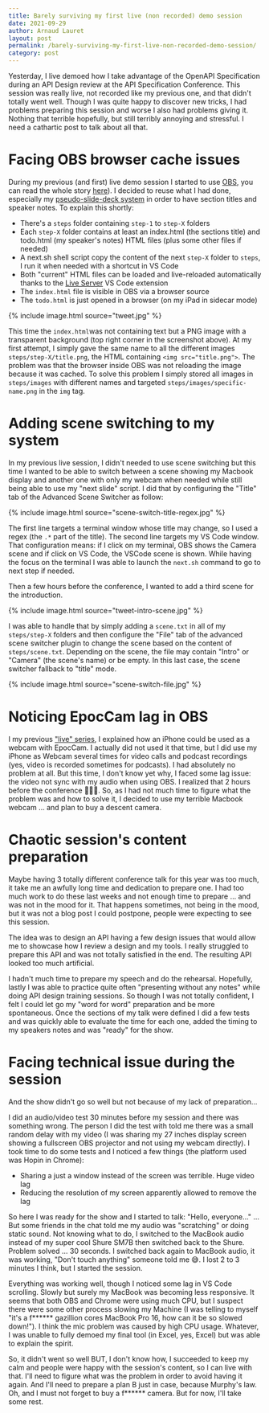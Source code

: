```yaml
---
title: Barely surviving my first live (non recorded) demo session
date: 2021-09-29
author: Arnaud Lauret
layout: post
permalink: /barely-surviving-my-first-live-non-recorded-demo-session/
category: post
---
```


Yesterday, I live demoed how I take advantage of the OpenAPI Specification during an API Design review at the API Specification Conference.
This session was really live, not recorded like my previous one, and that didn't totally went well.
Though I was quite happy to discover new tricks, I had problems preparing this session and worse I also had problems giving it.
Nothing that terrible hopefully, but still terribly annoying and stressful.
I need a cathartic post to talk about all that.
<!--more-->

# Facing OBS browser cache issues

During my previous (and first) live demo session I started to use [OBS](https://obsproject.com/), you can read the whole story [here](/setting-up-everything-to-record-myself-coding-and-talking/#discovering-obs-studio)).
I decided to reuse what I had done, especially my [pseudo-slide-deck system](/slide-deck-like-live-coding-with-titles-and-speaker-s-notes-using-obs-and-vs-code/) in order to have section titles and speaker notes.
To explain this shortly:

- There's a `steps` folder containing `step-1` to `step-X` folders
- Each `step-X` folder contains at least an index.html (the sections title) and todo.html (my speaker's notes) HTML files (plus some other files if needed)
- A next.sh shell script copy the content of the next `step-X` folder to `steps`, I run it when needed with a shortcut in VS Code
- Both "current" HTML files can be loaded and live-reloaded automatically thanks to the [Live Server](https://marketplace.visualstudio.com/items?itemName=ritwickdey.LiveServer) VS Code extension
- The `index.html` file is visible in OBS via a browser source
- The `todo.html` is just opened in a browser (on my iPad in sidecar mode) 

{% include image.html source="tweet.jpg" %}

This time the `index.html`was not containing text but a PNG image with a transparent background (top right corner in the screenshot above).
At my first attempt, I simply gave the same name to all the different images `steps/step-X/title.png`, the HTML containing `<img src="title.png">`.
The problem was that the browser inside OBS was not reloading the image because it was cached.
To solve this problem I simply stored all images in `steps/images` with different names and targeted `steps/images/specific-name.png` in the `img` tag.

# Adding scene switching to my system

In my previous live session, I didn't needed to use scene switching but this time I wanted to be able to switch between a scene showing my Macbook display and another one with only my webcam when needed while still being able to use my "next slide" script.
I did that by configuring the "Title" tab of the Advanced Scene Switcher as follow:

{% include image.html source="scene-switch-title-regex.jpg" %}

The first line targets a terminal window whose title may change, so I used a regex (the `.*` part of the title).
The second line targets my VS Code window.
That configuration means: if I click on my terminal, OBS shows the Camera scene and if click on VS Code, the VSCode scene is shown.
While having the focus on the terminal I was able to launch the `next.sh` command to go to next step if needed.

Then a few hours before the conference, I wanted to add a third scene for the introduction.

{% include image.html source="tweet-intro-scene.jpg" %}

I was able to handle that by simply adding a `scene.txt` in all of my `steps/step-X` folders and then configure the "File" tab of the advanced scene switcher plugin to change the scene based on the content of `steps/scene.txt`.
Depending on the scene, the file may contain "Intro" or "Camera" (the scene's name) or be empty.
In this last case, the scene switcher fallback to "title" mode.

{% include image.html source="scene-switch-file.jpg" %}

# Noticing EpocCam lag in OBS

I my previous ["live" series](/setting-up-everything-to-record-myself-coding-and-talking/#looking-good-enough), I explained how an iPhone could be used as a webcam with EpocCam.
I actually did not used it that time, but I did use my iPhone as Webcam several times for video calls and podcast recordings (yes, video is recorded sometimes for podcasts).
I had absolutely no problem at all.
But this time, I don't know yet why, I faced some lag issue: the video not sync with my audio when using OBS.
I realized that 2 hours before the conference 🤦🏻‍♂️.
So, as I had not much time to figure what the problem was and how to solve it, I decided to use my terrible Macbook webcam ... and plan to buy a descent camera.

# Chaotic session's content preparation

Maybe having 3 totally different conference talk for this year was too much, it take me an awfully long time and dedication to prepare one. 
I had too much work to do these last weeks and not enough time to prepare ... and was not in the mood for it.
That happens sometimes, not being in the mood, but it was not a blog post I could postpone, people were expecting to see this session.

The idea was to design an API having a few design issues that would allow me to showcase how I review a design and my tools. 
I really struggled to prepare this API and was not totally satisfied in the end.
The resulting API looked too much artificial.

I hadn't much time to prepare my speech and do the rehearsal.
Hopefully, lastly I was able to practice quite often "presenting without any notes" while doing API design training sessions.
So though I was not totally confident, I felt I could let go my "word for word" preparation and be more spontaneous.
Once the sections of my talk were defined I did a few tests and was quickly able to evaluate the time for each one, added the timing to my speakers notes and was "ready" for the show.

# Facing technical issue during the session

And the show didn't go so well but not because of my lack of preparation...

I did an audio/video test 30 minutes before my session and there was something wrong.
The person I did the test with told me there was a small random delay with my video (I was sharing my 27 inches display screen showing a fullscreen OBS projector and not using my webcam directly).
I took time to do some tests and I noticed a few things (the platform used was Hopin in Chrome):

- Sharing a just a window instead of the screen was terrible. Huge video lag
- Reducing the resolution of my screen apparently allowed to remove the lag

So here I was ready for the show and I started to talk: "Hello, everyone..." ...
But some friends in the chat told me my audio was "scratching" or doing static sound.
Not knowing what to do, I switched to the MacBook audio instead of my super cool Shure SM7B then switched back to the Shure.
Problem solved ... 30 seconds.
I switched back again to MacBook audio, it was working, "Don't touch anything" someone told me 😅.
I lost 2 to 3 minutes I think, but I started the session.

Everything was working well, though I noticed some lag in VS Code scrolling.
Slowly but surely my MacBook was becoming less responsive.
It seems that both OBS and Chrome were using much CPU, but I suspect there were some other process slowing my Machine (I was telling to myself "it's a f****** gazillion cores MacBook Pro 16, how can it be so slowed down!").
I think the mic problem was caused by high CPU usage.
Whatever, I was unable to fully demoed my final tool (in Excel, yes, Excel) but was able to explain the spirit.

So, it didn't went so well BUT, I don't know how, I succeeded to keep my calm and people were happy with the session's content, so I can live with that.
I'll need to figure what was the problem in order to avoid having it again.
And I'll need to prepare a plan B just in case, because Murphy's law.
Oh, and I must not forget to buy a f****** camera.
But for now, I'll take some rest.
